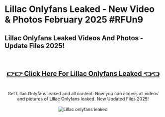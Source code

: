 # Lillac Onlyfans Leaked - New Video & Photos February 2025 #RFUn9

<h2>Lillac Onlyfans Leaked Videos And Photos - Update Files 2025!</h2>
<br>
<div align="center">
<h2><a href="https://links2leaks.com?utm_source=lillac&utm_medium=git92" rel="nofollow">👉👉 Click Here For Lillac Onlyfans Leaked 👈👈</a></h2>
<br>
Get Lillac Onlyfans leaked and all content. Now you can access all videos and pictures of Lillac Onlyfans leaked. New Updated Files 2025!
<br>
<br>
<a href="https://links2leaks.com?utm_source=lillac&utm_medium=git92" rel="nofollow" data-target="animated-image.originalLink"><img src="https://i.ibb.co/Gkj2r4b/banner.png" alt="Lillac onlyfans leaked" style="max-width: 100%; display: inline-block;" data-target="animated-image.originalImage"></a>
</div>
<br>
